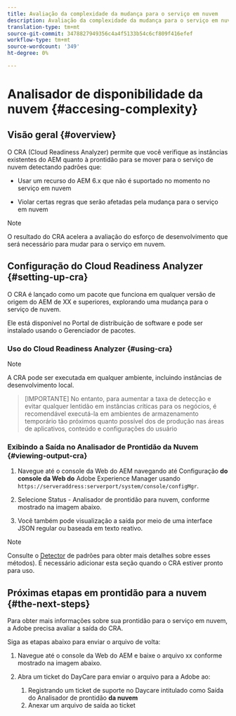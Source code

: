 ```yaml
---
title: Avaliação da complexidade da mudança para o serviço em nuvem
description: Avaliação da complexidade da mudança para o serviço em nuvem
translation-type: tm+mt
source-git-commit: 3478827949356c4a4f5133b54c6cf809f416efef
workflow-type: tm+mt
source-wordcount: '349'
ht-degree: 0%

---
```



# Analisador de disponibilidade da nuvem {#accesing-complexity}

## Visão geral {#overview}

O CRA (Cloud Readiness Analyzer) permite que você verifique as instâncias existentes do AEM quanto à prontidão para se mover para o serviço de nuvem detectando padrões que:

* Usar um recurso do AEM 6.x que não é suportado no momento no serviço em nuvem

* Violar certas regras que serão afetadas pela mudança para o serviço em nuvem

>[!NOTE]
>O resultado do CRA acelera a avaliação do esforço de desenvolvimento que será necessário para mudar para o serviço em nuvem.

## Configuração do Cloud Readiness Analyzer {#setting-up-cra}

O CRA é lançado como um pacote que funciona em qualquer versão de origem do AEM de XX e superiores, explorando uma mudança para o serviço de nuvem.

Ele está disponível no Portal de distribuição de software e pode ser instalado usando o Gerenciador de pacotes.

### Uso do Cloud Readiness Analyzer {#using-cra}

>[!NOTE]
> A CRA pode ser executada em qualquer ambiente, incluindo instâncias de desenvolvimento local.

>[IMPORTANTE]
>No entanto, para aumentar a taxa de detecção e evitar qualquer lentidão em instâncias críticas para os negócios, é recomendável executá-la em ambientes de armazenamento temporário tão próximos quanto possível dos de produção nas áreas de aplicativos, conteúdo e configurações do usuário

### Exibindo a Saída no Analisador de Prontidão da Nuvem {#viewing-output-cra}


1. Navegue até o console da Web do AEM navegando até Configuração **do console da Web do** Adobe Experience Manager usando `https://serveraddress:serverport/system/console/configMgr`.

1. Selecione Status - Analisador de prontidão para nuvem, conforme mostrado na imagem abaixo.

1. Você também pode visualização a saída por meio de uma interface JSON regular ou baseada em texto reativo.

>[!NOTE]
> Consulte o [Detector](https://docs.adobe.com/content/help/en/experience-manager-65/deploying/upgrading/pattern-detector.html) de padrões para obter mais detalhes sobre esses métodos). É necessário adicionar esta seção quando o CRA estiver pronto para uso.

## Próximas etapas em prontidão para a nuvem {#the-next-steps}

Para obter mais informações sobre sua prontidão para o serviço em nuvem, a Adobe precisa avaliar a saída do CRA.

Siga as etapas abaixo para enviar o arquivo de volta:

1. Navegue até o console da Web do AEM e baixe o arquivo xx conforme mostrado na imagem abaixo.

1. Abra um ticket do DayCare para enviar o arquivo para a Adobe ao:
   1. Registrando um ticket de suporte no Daycare intitulado como Saída do Analisador de prontidão **da nuvem**
   1. Anexar um arquivo de saída ao ticket

